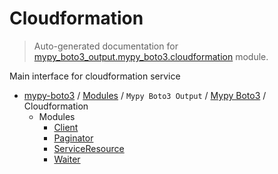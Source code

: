 # Cloudformation

> Auto-generated documentation for [mypy_boto3_output.mypy_boto3.cloudformation](https://github.com/vemel/mypy_boto3/blob/master/mypy_boto3_output/mypy_boto3/cloudformation/__init__.py) module.

Main interface for cloudformation service

- [mypy-boto3](../../../README.md#mypy_boto3) / [Modules](../../../MODULES.md#mypy-boto3-modules) / `Mypy Boto3 Output` / [Mypy Boto3](../index.md#mypy-boto3) / Cloudformation
    - Modules
        - [Client](client.md#client)
        - [Paginator](paginator.md#paginator)
        - [ServiceResource](service_resource.md#serviceresource)
        - [Waiter](waiter.md#waiter)

